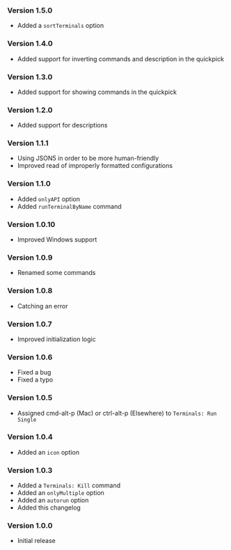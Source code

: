 ### Version 1.5.0
- Added a `sortTerminals` option

### Version 1.4.0
- Added support for inverting commands and description in the quickpick

### Version 1.3.0
- Added support for showing commands in the quickpick

### Version 1.2.0
- Added support for descriptions

### Version 1.1.1
- Using JSON5 in order to be more human-friendly
- Improved read of improperly formatted configurations

### Version 1.1.0
- Added `onlyAPI` option
- Added `runTerminalByName` command

### Version 1.0.10
- Improved Windows support

### Version 1.0.9
- Renamed some commands

### Version 1.0.8
- Catching an error

### Version 1.0.7
- Improved initialization logic

### Version 1.0.6
- Fixed a bug
- Fixed a typo

### Version 1.0.5
- Assigned cmd-alt-p (Mac) or ctrl-alt-p (Elsewhere) to `Terminals: Run Single`

### Version 1.0.4
- Added an `icon` option

### Version 1.0.3
- Added a `Terminals: Kill` command
- Added an `onlyMultiple` option
- Added an `autorun` option
- Added this changelog

### Version 1.0.0
- Initial release
